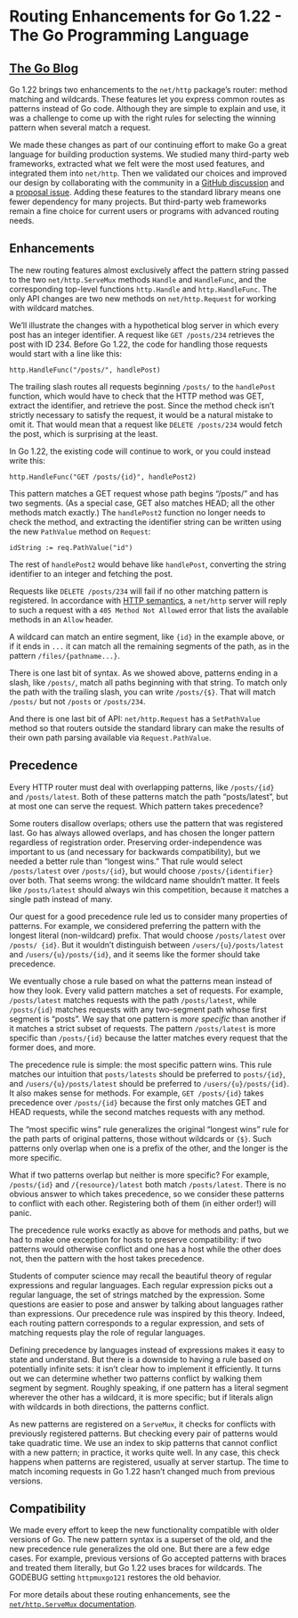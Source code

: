 # Routing Enhancements for Go 1.22 - The Go Programming Language
[The Go Blog](https://go.dev/blog/)
---------------------

Go 1.22 brings two enhancements to the `net/http` package’s router: method matching and wildcards. These features let you express common routes as patterns instead of Go code. Although they are simple to explain and use, it was a challenge to come up with the right rules for selecting the winning pattern when several match a request.

We made these changes as part of our continuing effort to make Go a great language for building production systems. We studied many third-party web frameworks, extracted what we felt were the most used features, and integrated them into `net/http`. Then we validated our choices and improved our design by collaborating with the community in a [GitHub discussion](https://github.com/golang/go/discussions/60227) and a [proposal issue](https://go.dev/issue/61410). Adding these features to the standard library means one fewer dependency for many projects. But third-party web frameworks remain a fine choice for current users or programs with advanced routing needs.

Enhancements
------------

The new routing features almost exclusively affect the pattern string passed to the two `net/http.ServeMux` methods `Handle` and `HandleFunc`, and the corresponding top-level functions `http.Handle` and `http.HandleFunc`. The only API changes are two new methods on `net/http.Request` for working with wildcard matches.

We’ll illustrate the changes with a hypothetical blog server in which every post has an integer identifier. A request like `GET /posts/234` retrieves the post with ID 234. Before Go 1.22, the code for handling those requests would start with a line like this:

```
http.HandleFunc("/posts/", handlePost)

```


The trailing slash routes all requests beginning `/posts/` to the `handlePost` function, which would have to check that the HTTP method was GET, extract the identifier, and retrieve the post. Since the method check isn’t strictly necessary to satisfy the request, it would be a natural mistake to omit it. That would mean that a request like `DELETE /posts/234` would fetch the post, which is surprising at the least.

In Go 1.22, the existing code will continue to work, or you could instead write this:

```
http.HandleFunc("GET /posts/{id}", handlePost2)

```


This pattern matches a GET request whose path begins “/posts/” and has two segments. (As a special case, GET also matches HEAD; all the other methods match exactly.) The `handlePost2` function no longer needs to check the method, and extracting the identifier string can be written using the new `PathValue` method on `Request`:

```
idString := req.PathValue("id")

```


The rest of `handlePost2` would behave like `handlePost`, converting the string identifier to an integer and fetching the post.

Requests like `DELETE /posts/234` will fail if no other matching pattern is registered. In accordance with [HTTP semantics](https://httpwg.org/specs/rfc9110.html#status.405), a `net/http` server will reply to such a request with a `405 Method Not Allowed` error that lists the available methods in an `Allow` header.

A wildcard can match an entire segment, like `{id}` in the example above, or if it ends in `...` it can match all the remaining segments of the path, as in the pattern `/files/{pathname...}`.

There is one last bit of syntax. As we showed above, patterns ending in a slash, like `/posts/`, match all paths beginning with that string. To match only the path with the trailing slash, you can write `/posts/{$}`. That will match `/posts/` but not `/posts` or `/posts/234`.

And there is one last bit of API: `net/http.Request` has a `SetPathValue` method so that routers outside the standard library can make the results of their own path parsing available via `Request.PathValue`.

Precedence
----------

Every HTTP router must deal with overlapping patterns, like `/posts/{id}` and `/posts/latest`. Both of these patterns match the path “posts/latest”, but at most one can serve the request. Which pattern takes precedence?

Some routers disallow overlaps; others use the pattern that was registered last. Go has always allowed overlaps, and has chosen the longer pattern regardless of registration order. Preserving order-independence was important to us (and necessary for backwards compatibility), but we needed a better rule than “longest wins.” That rule would select `/posts/latest` over `/posts/{id}`, but would choose `/posts/{identifier}` over both. That seems wrong: the wildcard name shouldn’t matter. It feels like `/posts/latest` should always win this competition, because it matches a single path instead of many.

Our quest for a good precedence rule led us to consider many properties of patterns. For example, we considered preferring the pattern with the longest literal (non-wildcard) prefix. That would choose `/posts/latest` over `/posts/ {id}`. But it wouldn’t distinguish between `/users/{u}/posts/latest` and `/users/{u}/posts/{id}`, and it seems like the former should take precedence.

We eventually chose a rule based on what the patterns mean instead of how they look. Every valid pattern matches a set of requests. For example, `/posts/latest` matches requests with the path `/posts/latest`, while `/posts/{id}` matches requests with any two-segment path whose first segment is “posts”. We say that one pattern is _more specific_ than another if it matches a strict subset of requests. The pattern `/posts/latest` is more specific than `/posts/{id}` because the latter matches every request that the former does, and more.

The precedence rule is simple: the most specific pattern wins. This rule matches our intuition that `posts/latests` should be preferred to `posts/{id}`, and `/users/{u}/posts/latest` should be preferred to `/users/{u}/posts/{id}`. It also makes sense for methods. For example, `GET /posts/{id}` takes precedence over `/posts/{id}` because the first only matches GET and HEAD requests, while the second matches requests with any method.

The “most specific wins” rule generalizes the original “longest wins” rule for the path parts of original patterns, those without wildcards or `{$}`. Such patterns only overlap when one is a prefix of the other, and the longer is the more specific.

What if two patterns overlap but neither is more specific? For example, `/posts/{id}` and `/{resource}/latest` both match `/posts/latest`. There is no obvious answer to which takes precedence, so we consider these patterns to conflict with each other. Registering both of them (in either order!) will panic.

The precedence rule works exactly as above for methods and paths, but we had to make one exception for hosts to preserve compatibility: if two patterns would otherwise conflict and one has a host while the other does not, then the pattern with the host takes precedence.

Students of computer science may recall the beautiful theory of regular expressions and regular languages. Each regular expression picks out a regular language, the set of strings matched by the expression. Some questions are easier to pose and answer by talking about languages rather than expressions. Our precedence rule was inspired by this theory. Indeed, each routing pattern corresponds to a regular expression, and sets of matching requests play the role of regular languages.

Defining precedence by languages instead of expressions makes it easy to state and understand. But there is a downside to having a rule based on potentially infinite sets: it isn’t clear how to implement it efficiently. It turns out we can determine whether two patterns conflict by walking them segment by segment. Roughly speaking, if one pattern has a literal segment wherever the other has a wildcard, it is more specific; but if literals align with wildcards in both directions, the patterns conflict.

As new patterns are registered on a `ServeMux`, it checks for conflicts with previously registered patterns. But checking every pair of patterns would take quadratic time. We use an index to skip patterns that cannot conflict with a new pattern; in practice, it works quite well. In any case, this check happens when patterns are registered, usually at server startup. The time to match incoming requests in Go 1.22 hasn’t changed much from previous versions.

Compatibility
-------------

We made every effort to keep the new functionality compatible with older versions of Go. The new pattern syntax is a superset of the old, and the new precedence rule generalizes the old one. But there are a few edge cases. For example, previous versions of Go accepted patterns with braces and treated them literally, but Go 1.22 uses braces for wildcards. The GODEBUG setting `httpmuxgo121` restores the old behavior.

For more details about these routing enhancements, see the [`net/http.ServeMux` documentation](about:/pkg/net/http#ServeMux).